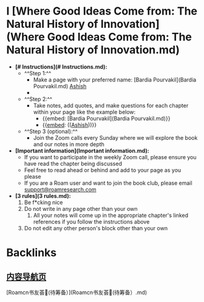 
# I [Where Good Ideas Come from: The Natural History of Innovation](Where Good Ideas Come from: The Natural History of Innovation.md)
- **[# Instructions](# Instructions.md):**
    - ^^Step 1:^^
        - Make a page with your preferred name: [Bardia Pourvakil](Bardia Pourvakil.md) [Ashish](Ashish.md)
        - 
    - ^^Step 2:^^
        -  Take notes, add quotes, and make questions for each chapter within your page like the example below:
            - {{embed: [Bardia Pourvakil](Bardia Pourvakil.md)}}
            - {{[embed](embed.md): (([Ashish](Ashish.md)))}}
    - ^^Step 3 (optional):^^
        - Join the Zoom calls every Sunday where we will explore the book and our notes in more depth
- **[Important information](Important information.md):**
    - If you want to participate in the weekly Zoom call, please ensure you have read the chapter being discussed
    - Feel free to read ahead or behind and add to your page as you please
    - If you are a Roam user and want to join the book club, please email support@roamresearch.com
- **[3 rules](3 rules.md):**
    1. Be f*cking nice
    2. Do not write in any page other than your own
        1. All your notes will come up in the appropriate chapter's linked references if you follow the instructions above
    3. Do not edit any other person's block other than your own

# Backlinks
## [内容导航页](内容导航页.md)
[Roamcn书友荟🥝(待筹备）](Roamcn书友荟🥝(待筹备）.md)

